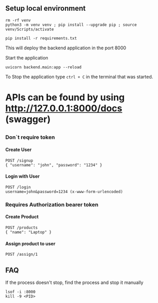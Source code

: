 
## Setup local environment

```shell
rm -rf venv
python3 -m venv venv ; pip install --upgrade pip ; source venv/Scripts/activate

pip install -r requirements.txt

```


This will deploy the backend application in the port 8000


Start the application
```shell
uvicorn backend.main:app --reload
```

To Stop the application type `ctrl + C` in the terminal that was started.


# APIs can be found by using http://127.0.0.1:8000/docs (swagger)
## 

### Don`t require token

#### Create User
```
POST /signup
{ "username": "john", "password": "1234" }
```

#### Login with User
```
POST /login
username=john&password=1234 (x-www-form-urlencoded)
```


### Requires Authorization bearer token

#### Create Product
```
POST /products
{ "name": "Laptop" }
```
#### Assign product to user
```
POST /assign/1
```


## FAQ

If the process doesn't stop, find the process and stop it manually
```shell
lsof -i :8000
kill -9 <PID>
```
